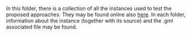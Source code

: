 In this folder, there is a collection of all the instances used to test the proposed approaches. They may be found online also [here](http://www-personal.umich.edu/~mejn/netdata/). In each folder, information about the instance (together with its source) and the .gml associated file may be found.
